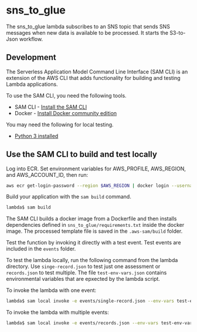 # sns_to_glue

The sns_to_glue lambda subscribes to an SNS topic that sends SNS messages
when new data is available to be processed. It starts the S3-to-Json workflow.

## Development

The Serverless Application Model Command Line Interface (SAM CLI) is an
extension of the AWS CLI that adds functionality for building and testing
Lambda applications.

To use the SAM CLI, you need the following tools.

* SAM CLI - [Install the SAM CLI](https://docs.aws.amazon.com/serverless-application-model/latest/developerguide/serverless-sam-cli-install.html)
* Docker - [Install Docker community edition](https://hub.docker.com/search/?type=edition&offering=community)

You may need the following for local testing.
* [Python 3 installed](https://www.python.org/downloads/)

## Use the SAM CLI to build and test locally

Log into ECR. Set environment variables for AWS_PROFILE, AWS_REGION, and AWS_ACCOUNT_ID, then run:

```bash
aws ecr get-login-password --region $AWS_REGION | docker login --username AWS --password-stdin $AWS_ACCOUNT_ID.dkr.ecr.$AWS_REGION.amazonaws.com
```

Build your application with the `sam build` command.

```bash
lambda$ sam build
```

The SAM CLI builds a docker image from a Dockerfile and then installs
dependencies defined in `sns_to_glue/requirements.txt` inside the docker image.
The processed template file is saved in the `.aws-sam/build` folder.

Test the function by invoking it directly with a test event. Test events are
included in the `events` folder.

To test the lambda locally, run the following command from the lambda directory.
Use `singe-record.json` to test just one assessment or `records.json` to test
multiple. The file `test-env-vars.json` contains environmental variables that
are epxected by the lambda script.

To invoke the lambda with one event:
```bash
lambda$ sam local invoke -e events/single-record.json --env-vars test-env-vars.json
```

To invoke the lambda with multiple events:
```bash
lambda$ sam local invoke -e events/records.json --env-vars test-env-vars.json
```

